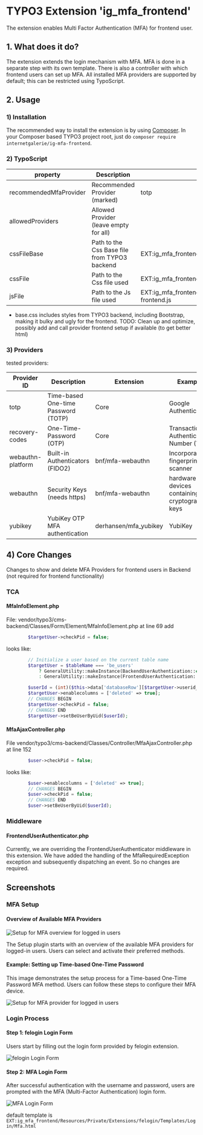 # TYPO3 Extension 'ig_mfa_frontend'

The extension enables Multi Factor Authentication (MFA) for frontend user.

## 1. What does it do?

The extension extends the login mechanism with MFA. MFA is done in a separate step with its own template. There is also a controller with which frontend users can set up MFA.
All installed MFA providers are supported by default; this can be restricted using TypoScript.

## 2. Usage

### 1) Installation

The recommended way to install the extension is by using [Composer][2]. In your Composer based TYPO3 project root, just do `composer require internetgalerie/ig-mfa-frontend`.

### 2) TypoScript

| property               | Description                                  | Default                                                            |
| ---------------------- | -------------------------------------------- | ------------------------------------------------------------------ |
| recommendedMfaProvider | Recommended Provider (marked)                | totp                                                               |
| allowedProviders       | Allowed Provider (leave empty for all)       |                                                                    |
| cssFileBase            | Path to the Css Base file from TYPO3 backend | EXT:ig_mfa_frontend/Resources/Public/Css/base.css                  |
| cssFile                | Path to the Css file used                    | EXT:ig_mfa_frontend/Resources/Public/Css/configuration.css         |
| jsFile                 | Path to the Js file used                     | EXT:ig_mfa_frontend/Resources/Public/JavaScript/ig-mfa-frontend.js |


* base.css includes styles from TYPO3 backend, including Bootstrap, making it bulky and ugly for the frontend. TODO: Clean up and optimize, possibly add and call provider frontend setup if available (to get better html)

### 3) Providers

tested providers:

| Provider ID        |	Description                        | Extension             | Example                                        |
| ------------------ | ----------------------------------- | --------------------- | ---------------------------------------------- |
| totp 	             | Time-based One-time Password (TOTP) | Core                  | Google Authenticator                           |
| recovery-codes     | One-Time-Password (OTP)             | Core                  | Transaction Authentication Number (TAN)        |
| webauthn-platform  | Built-in Authenticators (FIDO2)     | bnf/mfa-webauthn      | Incorporated fingerprint scanner               |
| webauthn           | Security Keys (needs https)         | bnf/mfa-webauthn      | hardware devices containing cryptographic keys |
| yubikey            | YubiKey OTP MFA authentication      | derhansen/mfa_yubikey | YubiKey                                        |


## 4) Core Changes

Changes to show and delete MFA Providers for frontend users in Backend (not required for frontend functionality)

### TCA

#### MfaInfoElement.php

File: vendor/typo3/cms-backend/Classes/Form/Element/MfaInfoElement.php at line 69 add

```php
        $targetUser->checkPid = false;
```

looks like:

```php
        // Initialize a user based on the current table name
        $targetUser = $tableName === 'be_users'
            ? GeneralUtility::makeInstance(BackendUserAuthentication::class)
            : GeneralUtility::makeInstance(FrontendUserAuthentication::class);

        $userId = (int)($this->data['databaseRow'][$targetUser->userid_column] ?? 0);
        $targetUser->enablecolumns = ['deleted' => true];
        // CHANGES BEGIN
        $targetUser->checkPid = false;
        // CHANGES END
        $targetUser->setBeUserByUid($userId);
```

#### MfaAjaxController.php

File vendor/typo3/cms-backend/Classes/Controller/MfaAjaxController.php at line 152

```php
        $user->checkPid = false;
```

looks like:

```php
        $user->enablecolumns = ['deleted' => true];
        // CHANGES BEGIN
        $user->checkPid = false;
        // CHANGES END
        $user->setBeUserByUid($userId);
```

### Middleware

#### FrontendUserAuthenticator.php

Currently, we are overriding the FrontendUserAuthenticator middleware in this extension. We have added the handling of the MfaRequiredException exception and subsequently dispatching an event. So no changes are required.


## Screenshots

### MFA Setup

#### Overview of Available MFA Providers
![Setup for MFA overview for logged in users](Documentation/Images/mfa-user-setup-overview.png "Setup for MFA overview for logged in users")

The Setup plugin starts with an overview of the available MFA providers for logged-in users. Users can select and activate their preferred methods.

#### Example: Setting up Time-based One-Time Password

This image demonstrates the setup process for a Time-based One-Time Password MFA method. Users can follow these steps to configure their MFA device.

![Setup for MFA provider for logged in users](Documentation/Images/mfa-user-setup-provider.png "Setup for MFA provider for logged in users")

### Login Process

#### Step 1: felogin Login Form

Users start by filling out the login form provided by felogin extension.
   
![felogin Login Form](Documentation/Images/mfa-login-step-1.png "felogin Login Form")

#### Step 2: MFA Login Form

After successful authentication with the username and password, users are prompted with the MFA (Multi-Factor Authentication) login form.

![MFA Login Form](Documentation/Images/mfa-login-step-2.png "MFA Login Form")

default template is `EXT:ig_mfa_frontend/Resources/Private/Extensions/felogin/Templates/Login/Mfa.html`


[1]: https://docs.typo3.org/typo3cms/extensions/ig_mfa_frontend/
[2]: https://getcomposer.org/
